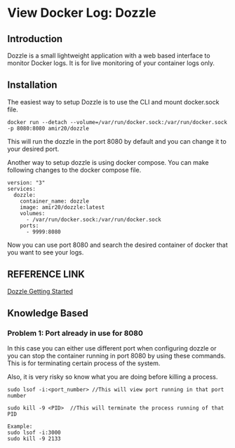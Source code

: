 
# View Docker Log: Dozzle

## Introduction
Dozzle is a small lightweight application with a web based interface to monitor Docker logs.
It is for live monitoring of your container logs only.



## Installation
The easiest way to setup Dozzle is to use the CLI and mount docker.sock file.

```
docker run --detach --volume=/var/run/docker.sock:/var/run/docker.sock -p 8080:8080 amir20/dozzle
```

This will run the dozzle in the port 8080 by default and you can change it to your desired port.
 
Another way to setup dozzle is using docker compose. You can make following changes to the docker compose file.


```
version: "3"
services:
  dozzle:
    container_name: dozzle
    image: amir20/dozzle:latest
    volumes:
      - /var/run/docker.sock:/var/run/docker.sock
    ports:
      - 9999:8080
```

Now you can use port 8080 and search the desired container of docker that you want to see your logs.




## REFERENCE LINK
<a href="https://dozzle.dev/guide/getting-started">Dozzle Getting Started</a>




## Knowledge Based

### Problem 1: Port already in use for 8080
In this case you can either use different port when configuring dozzle or you can stop the container running in port 8080
by using these commands. This is for terminating certain process of the system. 

Also, it is very risky so know what you are doing before killing a process.

```
sudo lsof -i:<port_number> //This will view port running in that port number 

sudo kill -9 <PID>  //This will terminate the process running of that PID

Example:
sudo lsof -i:3000
sudo kill -9 2133
```

